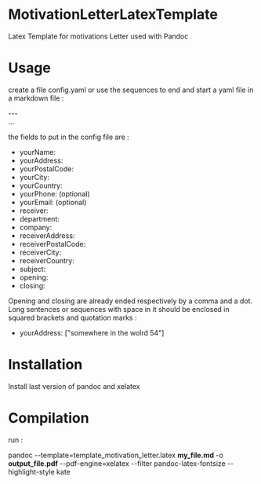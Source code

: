 # MotivationLetterLatexTemplate
Latex Template for motivations Letter used with Pandoc

# Usage

create a file config.yaml or use the sequences to end and start a yaml file in a markdown file :

\---  
...

the fields to put in the config file are :  
 
 - yourName:
 - yourAddress:
 - yourPostalCode:
 - yourCity:
 - yourCountry:
 - yourPhone: (optional)
 - yourEmail: (optional)
 - receiver:
 - department:
 - company:
 - receiverAddress:
 - receiverPostalCode: 
 - receiverCity: 
 - receiverCountry: 
 - subject:
 - opening:
 - closing:
 
 
Opening and closing are already ended respectively by a comma and a dot.
Long sentences or sequences with space in it should be enclosed in squared brackets and quotation marks :
 
 - yourAddress: ["somewhere in the wolrd 54"]

# Installation

Install last version of pandoc and xelatex

# Compilation

run :    

pandoc --template=template_motivation_letter.latex **my_file.md** -o **output_file.pdf** --pdf-engine=xelatex --filter pandoc-latex-fontsize --highlight-style kate
